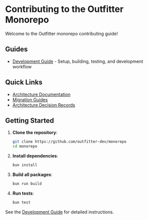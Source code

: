 # Contributing to the Outfitter Monorepo

Welcome to the Outfitter monorepo contributing guide!

## Guides

- [Development Guide](development.md) - Setup, building, testing, and development workflow

## Quick Links

- [Architecture Documentation](../architecture/)
- [Migration Guides](../migration/)
- [Architecture Decision Records](../decisions/)

## Getting Started

1. **Clone the repository**:

   ```bash
   git clone https://github.com/outfitter-dev/monorepo
   cd monorepo
   ```

2. **Install dependencies**:

   ```bash
   bun install
   ```

3. **Build all packages**:

   ```bash
   bun run build
   ```

4. **Run tests**:

   ```bash
   bun test
   ```

See the [Development Guide](development.md) for detailed instructions.
